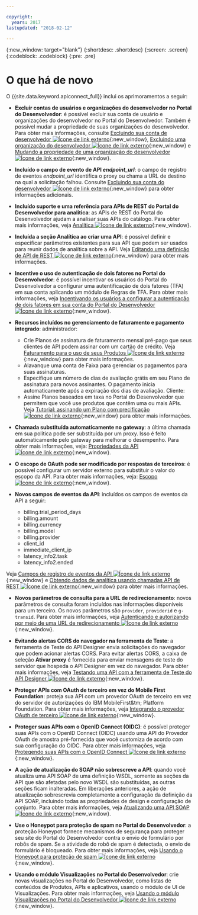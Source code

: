 ```yaml
---

copyright:
  years: 2017
lastupdated: "2018-02-12"

---
```


{:new_window: target="blank"}
{:shortdesc: .shortdesc}
{:screen: .screen}
{:codeblock: .codeblock}
{:pre: .pre}

# O que há de novo

O {{site.data.keyword.apiconnect_full}} inclui os aprimoramentos a seguir:

- **Excluir contas de usuários e organizações do desenvolvedor no Portal do Desenvolvedor**: é possível excluir sua conta de usuário e organizações do desenvolvedor no Portal do Desenvolvedor. Também é possível mudar a propriedade de suas organizações do desenvolvedor. Para obter mais informações, consulte [Excluindo sua conta de desenvolvedor ![Ícone de link externo](../../icons/launch-glyph.svg "Ícone de link externo")](https://www.ibm.com/support/knowledgecenter/en/SSFS6T/com.ibm.apic.devportal.doc/tapic_portal_delete_account.html){:new_window}, [Excluindo uma organização do desenvolvedor ![Ícone de link externo](../../icons/launch-glyph.svg "Ícone de link externo")](https://www.ibm.com/support/knowledgecenter/en/SSFS6T/com.ibm.apic.devportal.doc/tapic_portal_delete_dev_org.html){:new_window} e [Mudando a propriedade de uma organização do desenvolvedor ![Ícone de link externo](../../icons/launch-glyph.svg "Ícone de link externo")](https://www.ibm.com/support/knowledgecenter/en/SSFS6T/com.ibm.apic.devportal.doc/tapic_portal_dev_org_ownership.dita){:new_window}.

- __Incluído o campo de evento de API *endpoint_url*__: o campo de registro de eventos *endpoint_url* identifica o proxy ou chama a URL de destino na qual a solicitação falhou. Consulte [Excluindo sua conta do desenvolvedor ![Ícone de link externo](../../icons/launch-glyph.svg "Ícone de link externo")](https://www.ibm.com/support/knowledgecenter/en/SSFS6T/com.ibm.apic.apionprem.doc/rapim_analytics_apieventrecordfields.html){:new_window} para obter informações adicionais.</dd>

- **Incluído suporte e uma referência para APIs de REST do Portal do Desenvolvedor para analítica**: as APIs de REST do Portal do Desenvolvedor ajudam a analisar suas APIs do catálogo. Para obter mais informações, veja [Analítica ![Ícone de link externo](../../icons/launch-glyph.svg "Ícone de link externo")](https://www.ibm.com/support/knowledgecenter/en/SSFS6T/com.ibm.apic.apirest.doc/analytics.html){:new_window}.

- **Incluída a seção Analítica ao criar uma API**: é possível definir e especificar parâmetros existentes para sua API que podem ser usados para reunir dados de analítica
sobre a API. Veja [Editando uma definição de API de REST ![Ícone de link externo](../../icons/launch-glyph.svg "Ícone de link externo")](https://www.ibm.com/support/knowledgecenter/en/SSFS6T/com.ibm.apic.toolkit.doc/task_apionprem_creating_apis.html){:new_window} para obter mais informações.

- **Incentive o uso de autenticação de dois fatores no Portal do Desenvolvedor**: é possível incentivar os
usuários do Portal do Desenvolvedor a configurar uma autentificação de dois fatores (TFA) em
sua conta aplicando um módulo de Regras de TFA. Para obter mais informações, veja [Incentivando os usuários a configurar a autenticação de dois fatores em sua conta do Portal do Desenvolvedor ![Ícone de link externo](../../icons/launch-glyph.svg "Ícone de link externo")](https://www.ibm.com/support/knowledgecenter/en/SSFS6T/com.ibm.apic.devportal.doc/tapim_portal_two_factor_auth_enforce.html){:new_window}.

- **Recursos incluídos no gerenciamento de faturamento e pagamento integrado**:
administrador:
	* Crie Planos de assinatura de faturamento mensal pré-pago que seus clientes de API podem assinar com um cartão de crédito. Veja [Faturamento para o uso de seus Produtos ![Ícone de link externo](../../icons/launch-glyph.svg "Ícone de link externo")](https://www.ibm.com/support/knowledgecenter/en/SSFS6T/com.ibm.apic.apionprem.doc/capim_product_billing.html){:new_window} para obter mais informações.
	* Alavanque uma conta de Faixa para gerenciar os pagamentos para suas assinaturas.
	* Especifique um número de dias de avaliação grátis em seu Plano de assinatura para novos assinantes. O pagamento inicia automaticamente após a expiração dos dias de avaliação.
	Cliente:
	* Assine Planos baseados em taxa no Portal do Desenvolvedor que permitem que você use produtos que contêm uma ou mais APIs. Veja [Tutorial: assinando um Plano com precificação ![Ícone de link externo](../../icons/launch-glyph.svg "Ícone de link externo")](https://www.ibm.com/support/knowledgecenter/en/SSFS6T/com.ibm.apic.devportal.doc/tutorial_portal_sub_paid_plan.html){:new_window} para obter mais informações.

- **Chamada substituída automaticamente no gateway**: a última chamada em sua política pode ser substituída por um proxy. Isso é feito automaticamente pelo
gateway para melhorar o desempenho. Para obter mais informações, veja: [Propriedades da API ![Ícone de link externo](../../icons/launch-glyph.svg "Ícone de link externo")](https://www.ibm.com/support/knowledgecenter/en/SSFS6T/com.ibm.apic.toolkit.doc/configuration_props.html){:new_window}.

- **O escopo de OAuth pode ser modificado por respostas de terceiros**: é possível configurar um servidor externo para substituir o valor do escopo da API. Para obter mais informações, veja: [Escopo ![Ícone de link externo](../../icons/launch-glyph.svg "Ícone de link externo")](https://www.ibm.com/support/knowledgecenter/en/SSFS6T/com.ibm.apic.toolkit.doc/con_oauth_scope.html){:new_window}.

- **Novos campos de eventos da API**: incluídos os campos de eventos da API a seguir:
    * billing.trial_period_days
	* billing.amount
	* billing.currency
	* billing.model
	* billing.provider
	* client_id
	* immediate_client_ip
	* latency_info2.task
	* latency_info2.ended

Veja [Campos de registro de eventos da API ![Ícone de link externo](../../icons/launch-glyph.svg "Ícone de link externo")](https://www.ibm.com/support/knowledgecenter/en/SSFS6T/com.ibm.apic.apionprem.doc/rapim_analytics_apieventrecordfields.html){:new_window} e [Obtendo dados de analítica usando chamadas API de REST ![Ícone de link externo](../../icons/launch-glyph.svg "Ícone de link externo")](https://www.ibm.com/support/knowledgecenter/en/SSFS6T/com.ibm.apic.apionprem.doc/tapim_exportanalytics_api_calls.html){:new_window} para obter mais
informações.

- **Novos parâmetros de consulta para a URL de redirecionamento**: novos parâmetros de consulta foram incluídos nas informações disponíveis para um terceiro. Os novos parâmetros são <code>provider</code>, <code>providerid</code> e
<code>g-transid</code>. Para obter mais informações, veja [Autenticando
e autorizando por meio de uma URL de redirecionamento ![Ícone de link externo](../../icons/launch-glyph.svg "Ícone de link externo")](https://www.ibm.com/support/knowledgecenter/en/SSFS6T/com.ibm.apic.toolkit.doc/task_apionprem_redirect_form_.html){:new_window}.

- **Evitando alertas CORS do navegador na ferramenta de Teste**: a ferramenta de Teste do API Designer envia solicitações do navegador que podem acionar alertas CORS. Para
evitar alertas CORS, a caixa de seleção **Ativar proxy** é fornecida para enviar mensagens de teste do servidor que hospeda o API Designer em vez do navegador. Para obter mais informações,
veja [Testando uma API com a ferramenta de Teste do API Designer ![Ícone de link externo](../../icons/launch-glyph.svg "Ícone de link externo")](https://www.ibm.com/support/knowledgecenter/en/SSFS6T/com.ibm.apic.toolkit.doc/task_toolkit_testing.html){:new_window}.

- **Proteger APIs com OAuth de terceiro em vez do Mobile First Foundation**: proteja sua API com um provedor OAuth de terceiro em vez do servidor de autorizações do IBM MobileFirst&tm; Platform Foundation. Para obter
mais informações, veja [Integrando o provedor OAuth de terceiro ![Ícone de link externo](../../icons/launch-glyph.svg "Ícone de link externo")](https://www.ibm.com/support/knowledgecenter/en/SSFS6T/com.ibm.apic.toolkit.doc/con_oauth_introspection.html){:new_window}.

- **Proteger suas APIs com o OpenID Connect (OIDC)**: é possível proteger suas APIs com o OpenID Connect (OIDC) usando
uma API do Provedor OAuth de amostra pré-fornecida que você customiza de acordo com sua configuração do OIDC. Para
obter mais informações, veja [Protegendo suas APIs com o OpenID Connect ![Ícone de link externo](../../icons/launch-glyph.svg "Ícone de link externo")](https://www.ibm.com/support/knowledgecenter/en/SSFS6T/com.ibm.apic.toolkit.doc/tapic_sec_api_config_oidc.html){:new_window}.

- **A ação de atualização do SOAP não sobrescreve a API**: quando você atualiza uma API SOAP de uma definição WSDL, somente as seções da API que são
afetadas pelo novo WSDL são substituídas, as outras seções ficam inalteradas. Em liberações anteriores, a
ação de atualização sobrescrevia completamente a configuração da definição da API SOAP, incluindo todas
as propriedades de design e configuração de conjunto. Para obter mais informações, veja [Atualizando uma API
SOAP ![Ícone de link externo](../../icons/launch-glyph.svg "Ícone de link externo")](https://www.ibm.com/support/knowledgecenter/en/SSFS6T/com.ibm.apic.apionprem.doc/tapic_soap_update.html){:new_window}.

- **Use o Honeypot para proteção de spam no Portal do Desenvolvedor**: a proteção Honeypot fornece mecanismos de segurança para proteger seu site do Portal do Desenvolvedor contra o envio de formulário por robôs de spam. Se a atividade do robô de spam é detectada, o envio de formulário é bloqueado. Para obter mais
informações, veja [Usando o Honeypot para proteção de spam ![Ícone de link externo](../../icons/launch-glyph.svg "Ícone de link externo")](https://www.ibm.com/support/knowledgecenter/en/SSFS6T/com.ibm.apic.devportal.doc/tapic_portal_honeypot.html){:new_window}.

- **Usando o módulo Visualizações no Portal do Desenvolvedor**: crie novas visualizações no Portal do Desenvolvedor, como listas de conteúdos de Produtos, APIs e aplicativos, usando o módulo de UI de Visualizações. Para obter mais informações, veja [Usando o módulo Visualizações no Portal do Desenvolvedor ![Ícone de link externo](../../icons/launch-glyph.svg "Ícone de link externo")](https://www.ibm.com/support/knowledgecenter/en/SSFS6T/com.ibm.apic.devportal.doc/capic_portal_views.html){:new_window}.
